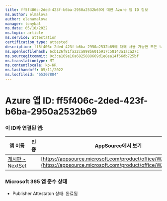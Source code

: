 ```yaml
---
title: ff5f406c-2ded-423f-b6ba-2950a2532b69에 대한 Azure 앱 ID 정보
ms.author: elmalova
author: elenamalova
manager: tonybal
ms.date: 05/10/2022
ms.topic: article
ms.service: attestation
certification_type: attested
description: ff5f406c-2ded-423f-b6ba-2950a2532b69에 대해 사용 가능한 모든 보안 및 규정 준수 정보입니다.
ms.openlocfilehash: 6cb126f81fa22ca898b601b917c58143a1aca27c
ms.sourcegitcommit: 0c3ca169e16a6825888669d1e8ea14f66db725bf
ms.translationtype: MT
ms.contentlocale: ko-KR
ms.lasthandoff: 05/11/2022
ms.locfileid: "65307884"
---
```

# <a name="azure-app-id-ff5f406c-2ded-423f-b6ba-2950a2532b69"></a>Azure 앱 ID: ff5f406c-2ded-423f-b6ba-2950a2532b69


### <a name="apps-associated-with-this-id"></a>이 ID와 연결된 앱:
| **앱 이름** | **인증** | **AppSource에서 보기** |
|--------------|---------------|-----------------------|
| [게시판 - NextSet](../forward/WA200002122.md) |  | [https://appsource.microsoft.com/product/office/WA200002122](https://appsource.microsoft.com/product/office/WA200002122) |

### <a name="microsoft-365-app-compliance-status"></a>Microsoft 365 앱 준수 상태
- Publisher Attestaton 상태: 완료됨
